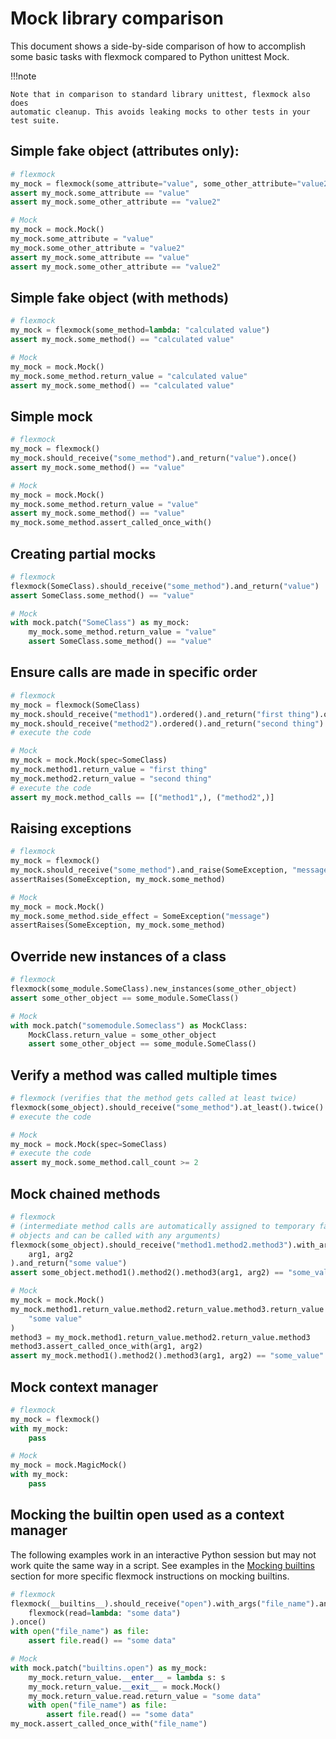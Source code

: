 # Mock library comparison

This document shows a side-by-side comparison of how to accomplish some
basic tasks with flexmock compared to Python unittest Mock.

!!!note

    Note that in comparison to standard library unittest, flexmock also does
    automatic cleanup. This avoids leaking mocks to other tests in your
    test suite.

## Simple fake object (attributes only):

```python
# flexmock
my_mock = flexmock(some_attribute="value", some_other_attribute="value2")
assert my_mock.some_attribute == "value"
assert my_mock.some_other_attribute == "value2"

# Mock
my_mock = mock.Mock()
my_mock.some_attribute = "value"
my_mock.some_other_attribute = "value2"
assert my_mock.some_attribute == "value"
assert my_mock.some_other_attribute == "value2"
```

## Simple fake object (with methods)

```python
# flexmock
my_mock = flexmock(some_method=lambda: "calculated value")
assert my_mock.some_method() == "calculated value"

# Mock
my_mock = mock.Mock()
my_mock.some_method.return_value = "calculated value"
assert my_mock.some_method() == "calculated value"
```

## Simple mock

```python
# flexmock
my_mock = flexmock()
my_mock.should_receive("some_method").and_return("value").once()
assert my_mock.some_method() == "value"

# Mock
my_mock = mock.Mock()
my_mock.some_method.return_value = "value"
assert my_mock.some_method() == "value"
my_mock.some_method.assert_called_once_with()
```

## Creating partial mocks

```python
# flexmock
flexmock(SomeClass).should_receive("some_method").and_return("value")
assert SomeClass.some_method() == "value"

# Mock
with mock.patch("SomeClass") as my_mock:
    my_mock.some_method.return_value = "value"
    assert SomeClass.some_method() == "value"
```

## Ensure calls are made in specific order

```python
# flexmock
my_mock = flexmock(SomeClass)
my_mock.should_receive("method1").ordered().and_return("first thing").once()
my_mock.should_receive("method2").ordered().and_return("second thing").once()
# execute the code

# Mock
my_mock = mock.Mock(spec=SomeClass)
my_mock.method1.return_value = "first thing"
my_mock.method2.return_value = "second thing"
# execute the code
assert my_mock.method_calls == [("method1",), ("method2",)]
```

## Raising exceptions

```python
# flexmock
my_mock = flexmock()
my_mock.should_receive("some_method").and_raise(SomeException, "message")
assertRaises(SomeException, my_mock.some_method)

# Mock
my_mock = mock.Mock()
my_mock.some_method.side_effect = SomeException("message")
assertRaises(SomeException, my_mock.some_method)
```

## Override new instances of a class

```python
# flexmock
flexmock(some_module.SomeClass).new_instances(some_other_object)
assert some_other_object == some_module.SomeClass()

# Mock
with mock.patch("somemodule.Someclass") as MockClass:
    MockClass.return_value = some_other_object
    assert some_other_object == some_module.SomeClass()
```

## Verify a method was called multiple times

```python
# flexmock (verifies that the method gets called at least twice)
flexmock(some_object).should_receive("some_method").at_least().twice()
# execute the code

# Mock
my_mock = mock.Mock(spec=SomeClass)
# execute the code
assert my_mock.some_method.call_count >= 2
```

## Mock chained methods

```python
# flexmock
# (intermediate method calls are automatically assigned to temporary fake
# objects and can be called with any arguments)
flexmock(some_object).should_receive("method1.method2.method3").with_args(
    arg1, arg2
).and_return("some value")
assert some_object.method1().method2().method3(arg1, arg2) == "some_value"

# Mock
my_mock = mock.Mock()
my_mock.method1.return_value.method2.return_value.method3.return_value = (
    "some value"
)
method3 = my_mock.method1.return_value.method2.return_value.method3
method3.assert_called_once_with(arg1, arg2)
assert my_mock.method1().method2().method3(arg1, arg2) == "some_value"

```

## Mock context manager

```python
# flexmock
my_mock = flexmock()
with my_mock:
    pass

# Mock
my_mock = mock.MagicMock()
with my_mock:
    pass
```

## Mocking the builtin open used as a context manager

The following examples work in an interactive Python session but may not work
quite the same way in a script. See examples in the
[Mocking builtins](advanced/builtin_functions.md) section for more specific
flexmock instructions on mocking builtins.

```python
# flexmock
flexmock(__builtins__).should_receive("open").with_args("file_name").and_return(
    flexmock(read=lambda: "some data")
).once()
with open("file_name") as file:
    assert file.read() == "some data"

# Mock
with mock.patch("builtins.open") as my_mock:
    my_mock.return_value.__enter__ = lambda s: s
    my_mock.return_value.__exit__ = mock.Mock()
    my_mock.return_value.read.return_value = "some data"
    with open("file_name") as file:
        assert file.read() == "some data"
my_mock.assert_called_once_with("file_name")
```
